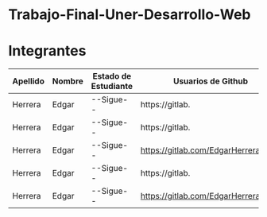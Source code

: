 # Trabajo-Final-Uner-Desarrollo-Web
# Integrantes

Apellido | Nombre |  Estado de Estudiante | Usuarios de Github
-- | -- | -- | --
Herrera | Edgar   | --Sigue-- | https://gitlab.|
Herrera | Edgar   | --Sigue--| https://gitlab.|
Herrera |Edgar    |--Sigue--|https://gitlab.com/EdgarHerrera2023|
Herrera | Edgar   | --Sigue-- | https://gitlab.|
Herrera |Edgar    |--Sigue--|https://gitlab.com/EdgarHerrera2023|
